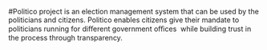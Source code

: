 #Politico project is an election management system that can be used by the politicians and citizens.
Politico enables citizens give their mandate to politicians running for diﬀerent government oﬃces  while building trust 
in the process through transparency.
